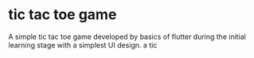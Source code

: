 # tic tac toe game
 A simple tic tac toe game developed by basics of flutter during the initial learning stage with a simplest UI design.
a tic 